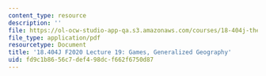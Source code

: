 ```yaml
---
content_type: resource
description: ''
file: https://ol-ocw-studio-app-qa.s3.amazonaws.com/courses/18-404j-theory-of-computation-fall-2020/fd9c1b8656c7def498dcf662f6750d87_MIT18_404f20_lec19.pdf
file_type: application/pdf
resourcetype: Document
title: '18.404J F2020 Lecture 19: Games, Generalized Geography'
uid: fd9c1b86-56c7-def4-98dc-f662f6750d87
---
```

